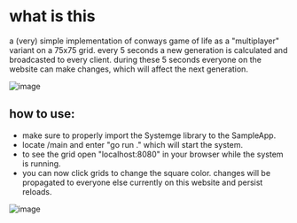# what is this
a (very) simple implementation of conways game of life as a "multiplayer" variant on a 75x75 grid.
every 5 seconds a new generation is calculated and broadcasted to every client.
during these 5 seconds everyone on the website can make changes, which will affect the next generation.

![image](https://github.com/NeutralUsername/Systemge-Sample-ConwaysGameOfLife/assets/39095721/aa082836-23d1-405b-b3eb-0f0a65ffe16d)

## how to use:  
- make sure to properly import the Systemge library to the SampleApp.  
- locate /main and enter "go run ." which will start the system.  
- to see the grid open "localhost:8080" in your browser while the system is running.  
- you can now click grids to change the square color. changes will be propagated to everyone else currently on this website and persist reloads.  

![image](https://github.com/NeutralUsername/Systemge-Sample-ConwaysGameOfLife/assets/39095721/8ee7d8b1-de7c-4d9a-91ed-5b7c478a92f2)
